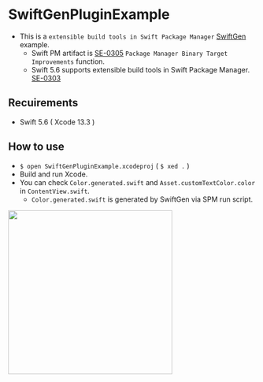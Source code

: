 # SwiftGenPluginExample

- This is a `extensible build tools in Swift Package Manager` [SwiftGen](https://github.com/SwiftGen/SwiftGen) example.
  - Swift PM artifact is [SE-0305](https://github.com/apple/swift-evolution/blob/main/proposals/0305-swiftpm-binary-target-improvements.md) `Package Manager Binary Target Improvements` function.
  - Swift 5.6 supports extensible build tools in Swift Package Manager. [SE-0303](https://github.com/apple/swift-evolution/blob/main/proposals/0303-swiftpm-extensible-build-tools.md)

## Recuirements

- Swift 5.6 ( Xcode 13.3 )

## How to use

- `$ open SwiftGenPluginExample.xcodeproj` ( `$ xed .` )
- Build and run Xcode.
- You can check `Color.generated.swift` and `Asset.customTextColor.color` in `ContentView.swift`.
  - `Color.generated.swift` is generated by SwiftGen via SPM run script.

<img width="333" src="https://user-images.githubusercontent.com/15936908/160300995-4b4a4ac4-0a80-443c-ba68-a5dfaaf43081.png">
